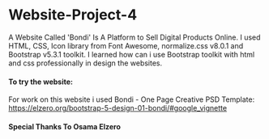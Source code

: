 # Website-Project-4
A Website Called 'Bondi' Is A Platform to Sell Digital Products Online. I used HTML, CSS, Icon library from Font Awesome, normalize.css v8.0.1 and Bootstrap v5.3.1 toolkit. I learned how can i use Bootstrap toolkit with html and css professionally in design the websites.

#### To try the website: 
For work on this website i used Bondi - One Page Creative PSD Template: https://elzero.org/bootstrap-5-design-01-bondi/#google_vignette

#### Special Thanks To Osama Elzero
